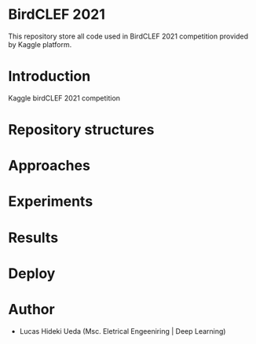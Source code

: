 # BirdCLEF 2021

This repository store all code used in BirdCLEF 2021 competition provided by Kaggle platform.

# Introduction

Kaggle birdCLEF 2021 competition

# Repository structures

# Approaches

# Experiments

# Results

# Deploy

# Author

- Lucas Hideki Ueda (Msc. Eletrical Engeeniring | Deep Learning)